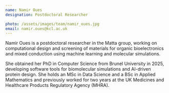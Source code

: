 ```yaml
---
name: Namir Oues
designation: Postdoctoral Researcher 

photo: /assets/images/team/namir_oues.jpg
email: namir.oues@kcl.ac.uk
---
```


Namir Oues is a postdoctoral researcher in the Matta group, working on computational design and screening of materials for organic bioelectronics and mixed conduction using machine learning and molecular simulations.

She obtained her PhD in Computer Science from Brunel University in 2025, developing software tools for biomolecular simulations and AI-driven protein design. She holds an MSc in Data Science and a BSc in Applied Mathematics and previously worked for two years at the UK Medicines and Healthcare Products Regulatory Agency (MHRA). 
